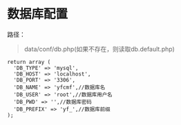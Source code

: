 # 数据库配置
路径：
> data/conf/db.php(如果不存在，则读取db.default.php)

```
return array (
  'DB_TYPE' => 'mysql',
  'DB_HOST' => 'localhost',
  'DB_PORT' => '3306',
  'DB_NAME' => 'yfcmf',//数据库名
  'DB_USER' => 'root',//数据库用户名
  'DB_PWD' => '',//数据库密码
  'DB_PREFIX' => 'yf_',//数据库前缀
);
```
